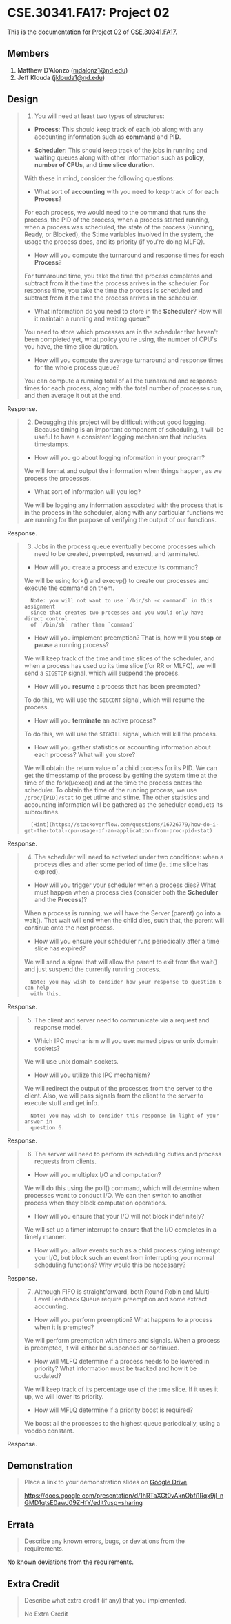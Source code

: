 CSE.30341.FA17: Project 02
==========================

This is the documentation for [Project 02] of [CSE.30341.FA17].

Members
-------

1. Matthew D'Alonzo (mdalonz1@nd.edu)
2. Jeff Klouda (jklouda1@nd.edu)

Design
------

> 1. You will need at least two types of structures:
>
>   - **Process**: This should keep track of each job along with any accounting
>     information such as **command** and **PID**.
>
>   - **Scheduler**: This should keep track of the jobs in running and waiting
>     queues along with other information such as **policy**, **number of
>     CPUs**, and **time slice duration**.
>
>   With these in mind, consider the following questions:
>
>   - What sort of **accounting** with you need to keep track of for each
>     **Process**?
>
>	For each process, we would need to the command that runs the process, the PID of the process, when a process started running, when a process was scheduled, the state of the process (Running, Ready, or Blocked), the $time variables involved in the system, the usage the process does, and its priority (if you're doing MLFQ). 
>   - How will you compute the turnaround and response times for each
>     **Process**?
>
>	For turnaround time, you take the time the process completes and subtract from it the time the process arrives in the scheduler. For response time, you take the time the process is scheduled and subtract from it the time the process arrives in the scheduler.
>
>   - What information do you need to store in the **Scheduler**?  How will it
>     maintain a running and waiting queue?
>
>	You need to store which processes are in the scheduler that haven't been completed yet, what policy you're using, the number of CPU's you have, the time slice duration.
>
>   - How will you compute the average turnaround and response times for the
>     whole process queue?
>
>	You can compute a running total of all the turnaround and response times for each process, along with the total number of processes run, and then average it out at the end. 
>
Response.

> 2. Debugging this project will be difficult without good logging.  Because
>    timing is an important component of scheduling, it will be useful to have
>    a consistent logging mechanism that includes timestamps.
>
>   - How will you go about logging information in your program?
>
>	We will format and output the information when things happen, as we process the processes. 
>
>   - What sort of information will you log?
>
>	We will be logging any information associated with the process that is in the process in the scheduler, along with any particular functions we are running for the purpose of verifying the output of our functions. 
>

Response.

> 3. Jobs in the process queue eventually become processes which need to be
>    created, preempted, resumed, and terminated.
>
>   - How will you create a process and execute its command?
>
>	We will be using fork() and execvp() to create our processes and execute the command on them. 
>
>       Note: you will not want to use `/bin/sh -c command` in this assignment
>       since that creates two processes and you would only have direct control
>       of `/bin/sh` rather than `command`
>
>   - How will you implement preemption?  That is, how will you **stop** or
>     **pause** a running process?
>
>	We will keep track of the time and time slices of the scheduler, and when a process has used up its time slice (for RR or MLFQ), we will send a `SIGSTOP` signal, which will suspend the process.
>
>   - How will you **resume** a process that has been preempted?
>
>	To do this, we will use the `SIGCONT` signal, which will resume the process.
>
>   - How will you **terminate** an active process?
>
>	To do this, we will use the `SIGKILL` signal, which will kill the process. 
>
>   - How will you gather statistics or accounting information about each
>     process?  What will you store?
>
>	We will obtain the return value of a child process for its PID. We can get the timesstamp of the process by getting the system time at the time of the fork()/exec() and at the time the process enters the scheduler. To obtain the time of the running process, we use `/proc/[PID]/stat` to get utime and stime. The other statistics and accounting information will be gathered as the scheduler conducts its subroutines. 
>
>       [Hint](https://stackoverflow.com/questions/16726779/how-do-i-get-the-total-cpu-usage-of-an-application-from-proc-pid-stat)

Response.

> 4. The scheduler will need to activated under two conditions: when a process
>    dies and after some period of time (ie. time slice has expired).
>
>   - How will you trigger your scheduler when a process dies?  What must
>     happen when a process dies (consider both the **Scheduler** and the
>     **Process**)?
>
>	When a process is running, we will have the Server (parent) go into a wait(). That wait will end when the child dies, such that, the parent will continue onto the next process.
>
>   - How will you ensure your scheduler runs periodically after a time slice
>     has expired?
>
>	We will send a signal that will allow the parent to exit from the wait() and just suspend the currently running process. 
>
>       Note: you may wish to consider how your response to question 6 can help
>       with this.

Response.

> 5. The client and server need to communicate via a request and response
>    model.
>
>   - Which IPC mechanism will you use: named pipes or unix domain sockets?
>
>	We will use unix domain sockets.
>
>   - How will you utilize this IPC mechanism?
>
>	We will redirect the output of the processes from the server to the client. Also, we will pass signals from the client to the server to execute stuff and get info. 
>
>       Note: you may wish to consider this response in light of your answer in
>       question 6.

Response.

> 6. The server will need to perform its scheduling duties and process requests
>    from clients.
>
>   - How will you multiplex I/O and computation?
>
>	We will do this using the poll() command, which will determine when processes want to conduct I/O. We can then switch to another process when they block computation operations.
>
>   - How will you ensure that your I/O will not block indefinitely?
>
>	We will set up a timer interrupt to ensure that the I/O completes in a timely manner.
>
>   - How will you allow events such as a child process dying interrupt your
>     I/O, but block such an event from interrupting your normal scheduling
>     functions?  Why would this be necessary?
>
>	
>

Response.

> 7. Although FIFO is straightforward, both Round Robin and Multi-Level
>    Feedback Queue require preemption and some extract accounting.
>
>   - How will you perform preemption?  What happens to a process when it is
>     prempted?
>
>	We will perform preemption with timers and signals. When a process is preempted, it will either be suspended or continued. 
>
>   - How will MLFQ determine if a process needs to be lowered in priority?
>     What information must be tracked and how it be updated?
>
>	We will keep track of its percentage use of the time slice. If it uses it up, we will lower its priority. 
>
>   - How will MFLQ determine if a priority boost is required?
>
>	We boost all the processes to the highest queue periodically, using a voodoo constant. 
>
Response.

Demonstration
-------------

> Place a link to your demonstration slides on [Google Drive].
>
> https://docs.google.com/presentation/d/1hRTaXGt0vAknObfi1Rqx9jl_nGMD1qtsE0awJ09ZHfY/edit?usp=sharing
>

Errata
------

> Describe any known errors, bugs, or deviations from the requirements.

No known deviations from the requirements.

Extra Credit
------------

> Describe what extra credit (if any) that you implemented.
>
> No Extra Credit
>



[Project 02]:       https://www3.nd.edu/~pbui/teaching/cse.30341.fa17/project02.html
[CSE.30341.FA17]:   https://www3.nd.edu/~pbui/teaching/cse.30341.fa17/
[Google Drive]:     https://drive.google.com
